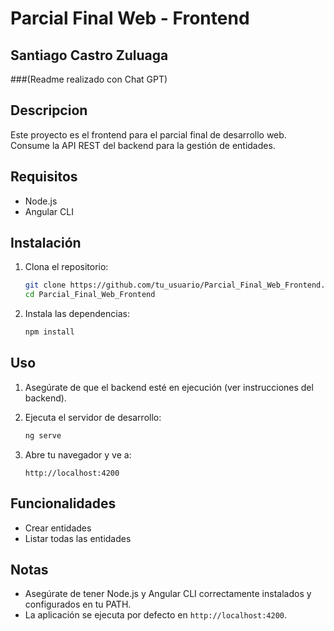 # Parcial Final Web - Frontend

## Santiago Castro Zuluaga 

###(Readme realizado con Chat GPT)

## Descripcion
Este proyecto es el frontend para el parcial final de desarrollo web. Consume la API REST del backend para la gestión de entidades.

## Requisitos

- Node.js
- Angular CLI

## Instalación

1. Clona el repositorio:
    ```bash
    git clone https://github.com/tu_usuario/Parcial_Final_Web_Frontend.git
    cd Parcial_Final_Web_Frontend
    ```

2. Instala las dependencias:
    ```bash
    npm install
    ```

## Uso

1. Asegúrate de que el backend esté en ejecución (ver instrucciones del backend).

2. Ejecuta el servidor de desarrollo:
    ```bash
    ng serve
    ```

3. Abre tu navegador y ve a:
    ```
    http://localhost:4200
    ```

## Funcionalidades

- Crear entidades
- Listar todas las entidades

## Notas

- Asegúrate de tener Node.js y Angular CLI correctamente instalados y configurados en tu PATH.
- La aplicación se ejecuta por defecto en `http://localhost:4200`.
